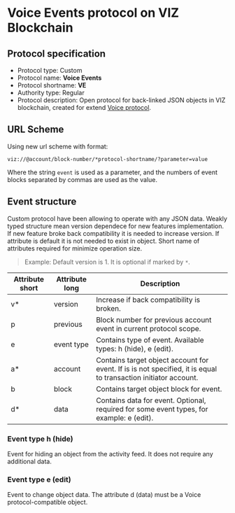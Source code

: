 # Voice Events protocol on VIZ Blockchain

## Protocol specification

* Protocol type: Custom
* Protocol name: **Voice Events**
* Protocol shortname: **VE**
* Authority type: Regular
* Protocol description: Open protocol for back-linked JSON objects in VIZ blockchain, created for extend [Voice protocol](specification.md).

## URL Scheme

Using new url scheme with format:

`viz://@account/block-number/*protocol-shortname/?parameter=value`

Where the string `event` is used as a parameter, and the numbers of event blocks separated by commas are used as the value.

## Event structure

Custom protocol have been allowing to operate with any JSON data. Weakly typed structure mean version dependece for new features implementation. If new feature broke back compatibility it is needed to increase version. If attribute is default it is not needed to exist in object. Short name of attributes required for minimize operation size.

> Example: Default version is 1. It is optional if marked by `*`.

Attribute short | Attribute long | Description
------------ | ------------ | -------------
v* | version | Increase if back compatibility is broken.
p | previous | Block number for previous account event in current protocol scope.
e | event type | Contains type of event. Available types: h (hide), e (edit).
a* | account | Contains target object account for event. If is is not specified, it is equal to transaction initiator account.
b | block | Contains target object block for event.
d* | data | Contains data for event. Optional, required for some event types, for example: e (edit).

### Event type h (hide)

Event for hiding an object from the activity feed. It does not require any additional data.

### Event type e (edit)

Event to change object data. The attribute d (data) must be a Voice protocol-compatible object.
